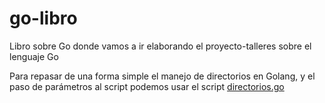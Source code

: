 # go-libro
Libro sobre Go donde vamos a ir elaborando el proyecto-talleres sobre el lenguaje Go

Para repasar de una forma simple el manejo de directorios en Golang, y el paso de parámetros al script
podemos usar el script [directorios.go](./directorios/directorios.go)
